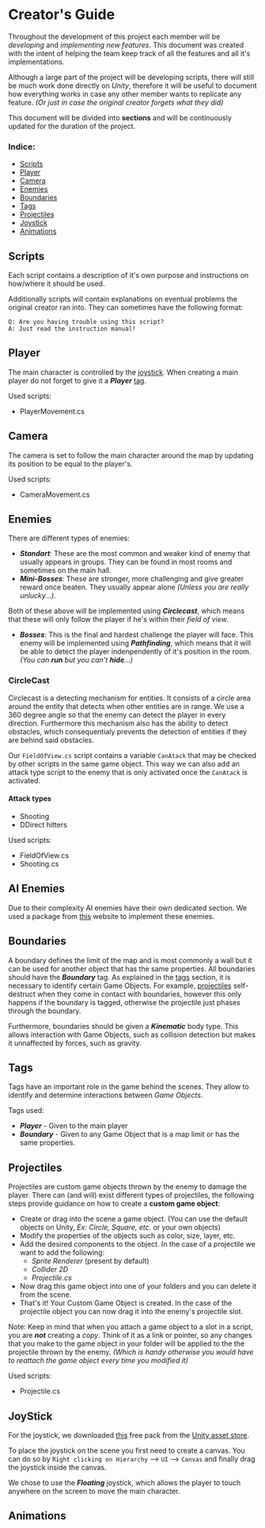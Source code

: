 # Creator's  Guide

Throughout the development of this project each member will be *developing* and *implementing new features*. This document was created with the intent of helping
the team keep track of all the features and all it's implementations.

Although a large part of the project will be developing scripts, there will still be much work done directly on _Unity_, therefore it will be useful to document
how everything works in case any other member wants to replicate any feature. _(Or just in case the original creator forgets what they did)_

This document will be divided into **sections** and will be continuously updated for the duration of the project.

### Indice:

* [Scripts](#Scripts)
* [Player](#Player)
* [Camera](#Camera)
* [Enemies](#Enemies)
* [Boundaries](#Boundaries)
* [Tags](#Tags)
* [Projectiles](#Projectiles)
* [Joystick](#Joystick)
* [Animations](#Animations)

## Scripts
  
  Each script contains a description of it's own purpose and instructions on how/where it should be used.
  
  Additionally scripts will contain explanations on eventual problems the original creator ran into. They can sometimes have the following format:
  
    Q: Are you having trouble using this script?
    A: Just read the instruction manual!
  
## Player

  The main character is controlled by the [joystick](#Joystick). When creating a main player do not forget to give it a **_Player_** [tag](#Tags).

  Used scripts:
  
  * PlayerMovement.cs
  
## Camera
  
  The camera is set to follow the main character around the map by updating its position to be equal to the player's.
  
  Used scripts:
  
  * CameraMovement.cs
  
## Enemies

  There are different types of enemies:
  
  - ***Standart***: These are the most common and weaker kind of enemy that usually appears in groups. They can be found in most rooms and sometimes on the main hall.
  - ***Mini-Bosses***: These are stronger, more challenging and give greater reward once beaten. They usually appear alone _(Unless you are really unlucky...)_.
 
 Both of these above will be implemented using ***Circlecast***, which means that these will only follow the player if he's within their _field of view_.
  - ***Bosses***: This is the final and hardest challenge the player will face. This enemy will be implemented using ***Pathfinding***, which means that it will be
 able to detect the player indenpendently of it's position in the room. _(You can **run** but you can't **hide**...)_ 
 
 ### CircleCast
 
 Circlecast is a detecting mechanism for entities. It consists of a circle area around the entity that detects when other entities are in range. We use a 360 degree
 angle so that the enemy can detect the player in every direction.
 Furthermore this mechanism also has the ability to detect obstacles, which consequentialy prevents the detection of entities if they are behind said obstacles.
 
 Our `FieldOfView.cs` script contains a variable `CanAtack` that may be checked by other scripts in the same game object. This way we can also add an attack type
 script to the enemy that is only activated once the `CanAtack` is activated.
 
   #### Attack types
   
   * Shooting
   * DDirect hitters


  Used scripts:
  
  * FieldOfView.cs
  * Shooting.cs

## AI Enemies

  Due to their complexity AI enemies have their own dedicated section. We used a package from [this](https://arongranberg.com/astar/) website to implement these
  enemies.
  
## Boundaries

  A boundary defines the limit of the map and is most commonly a wall but it can be used for another object that has the same properties. All boundaries should have
  the ***Boundary*** tag. As explained in the [tags](#Tags) section, it is necessary to identify 
  certain Game Objects. For example, [projectiles](#Projectiles) self-destruct when they come in contact with boundaries, however this only happens if the boundary
  is tagged, otherwise the projectile just phases through the boundary.
  
  Furthermore, boundaries should be given a ***Kinematic*** body type. This allows interaction with Game Objects, such as collision detection but makes it unnaffected
  by forces, such as gravity.
  
## Tags

  Tags have an important role in the game behind the scenes. They allow to identify and determine interactions between _Game Objects_.
  
  Tags used:
  
  * ***Player*** - Given to the main player
  * ***Boundary*** - Given to any Game Object that is a map limit or has the same properties.
  
## Projectiles

  Projectiles are custom game objects thrown by the enemy to damage the player. There can (and will) exist different types of projectiles, the following steps 
  provide guidance on how to create a **custom game object**:
  
  - Create or drag into the scene a game object. (You can use the default objects on Unity, _Ex: Circle, Square, etc._ or your own objects)
  - Modify the properties of the objects such as color, size, layer, etc.
  - Add the desired components to the object. In the case of a projectile we want to add the following:
      * _Sprite Renderer_ (present by default)
      * _Collider 2D_
      * _Projectile.cs_
  - Now drag this game object into one of your folders and you can delete it from the scene.
  - That's it! Your Custom Game Object is created. In the case of the projectile object you can now drag it into the enemy's projectile slot.
  
  Note: Keep in mind that when you attach a game object to a slot in a script, you are ***not*** creating a _copy_. Think of it as a link or pointer, 
  so any changes that you make to the game object in your folder will be applied to the the projectile thrown by the enemy. _(Which is handy otherwise you 
  would have to reattach the game object every time you modified it)_

  Used scripts:
  
   * Projectile.cs
  
## JoyStick

  For the joystick, we downloaded [this](https://assetstore.unity.com/packages/tools/input-management/joystick-pack-107631) free pack
  from the [Unity asset store](https://assetstore.unity.com/).
  
  To place the joystick on the scene you first need to create a canvas. You can do so by `Right clicking on Hierarchy` --> `UI` --> `Canvas` and finally drag the 
  joystick inside the canvas.
  
  We chose to use the ***Floating*** joystick, which allows the player to touch anywhere on the screen to move the main character.
  
## Animations
